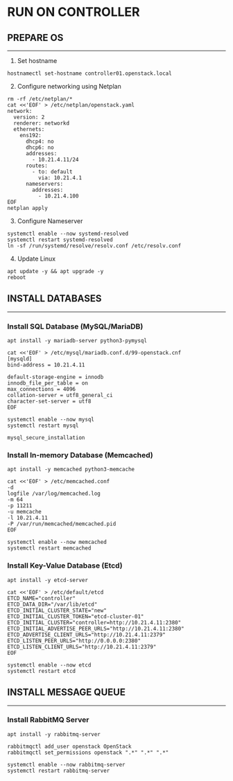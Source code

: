 # RUN ON CONTROLLER
## PREPARE OS
---
1. Set hostname
```shell
hostnamectl set-hostname controller01.openstack.local
```
2. Configure networking using Netplan
```shell
rm -rf /etc/netplan/*
cat <<'EOF' > /etc/netplan/openstack.yaml
network:
  version: 2
  renderer: networkd
  ethernets:
    ens192:
      dhcp4: no
      dhcp6: no
      addresses:
        - 10.21.4.11/24
      routes:
        - to: default
          via: 10.21.4.1
      nameservers:
        addresses:
          - 10.21.4.100
EOF
netplan apply
```
3. Configure Nameserver
```shell
systemctl enable --now systemd-resolved
systemctl restart systemd-resolved
ln -sf /run/systemd/resolve/resolv.conf /etc/resolv.conf
```
4. Update Linux
```shell
apt update -y && apt upgrade -y
reboot
```
## INSTALL DATABASES
---
### Install SQL Database (MySQL/MariaDB)
```shell
apt install -y mariadb-server python3-pymysql
```
```shell
cat <<'EOF' > /etc/mysql/mariadb.conf.d/99-openstack.cnf
[mysqld]
bind-address = 10.21.4.11

default-storage-engine = innodb
innodb_file_per_table = on
max_connections = 4096
collation-server = utf8_general_ci
character-set-server = utf8
EOF
```
```shell
systemctl enable --now mysql
systemctl restart mysql
```
```shell
mysql_secure_installation
```
### Install In-memory Database (Memcached)
```shell
apt install -y memcached python3-memcache
```
```shell
cat <<'EOF' > /etc/memcached.conf
-d
logfile /var/log/memcached.log
-m 64
-p 11211
-u memcache
-l 10.21.4.11
-P /var/run/memcached/memcached.pid
EOF
```
```shell
systemctl enable --now memcached
systemctl restart memcached
```
### Install Key-Value Database (Etcd)
```shell
apt install -y etcd-server
```
```shell
cat <<'EOF' > /etc/default/etcd
ETCD_NAME="controller"
ETCD_DATA_DIR="/var/lib/etcd"
ETCD_INITIAL_CLUSTER_STATE="new"
ETCD_INITIAL_CLUSTER_TOKEN="etcd-cluster-01"
ETCD_INITIAL_CLUSTER="controller=http://10.21.4.11:2380"
ETCD_INITIAL_ADVERTISE_PEER_URLS="http://10.21.4.11:2380"
ETCD_ADVERTISE_CLIENT_URLS="http://10.21.4.11:2379"
ETCD_LISTEN_PEER_URLS="http://0.0.0.0:2380"
ETCD_LISTEN_CLIENT_URLS="http://10.21.4.11:2379"
EOF
```
```shell
systemctl enable --now etcd
systemctl restart etcd
```
## INSTALL MESSAGE QUEUE
---
### Install RabbitMQ Server
```shell
apt install -y rabbitmq-server
```
```shell
rabbitmqctl add_user openstack OpenStack
rabbitmqctl set_permissions openstack ".*" ".*" ".*"
```
```shell
systemctl enable --now rabbitmq-server
systemctl restart rabbitmq-server
```
